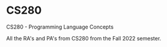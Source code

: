 # CS280
CS280 - Programming Language Concepts

All the RA's and PA's from CS280 from the Fall 2022 semester.
